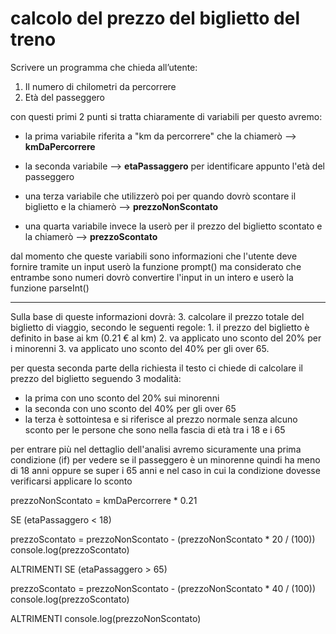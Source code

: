# calcolo del prezzo del biglietto del treno

Scrivere un programma che chieda all’utente:

1. Il numero di chilometri da percorrere
2. Età del passeggero

con questi primi 2 punti si tratta chiaramente di variabili per questo avremo:

- la prima variabile riferita a "km da percorrere" che la chiamerò --> **kmDaPercorrere**

- la seconda variabile --> **etaPassaggero** per identificare appunto l'età del passeggero

- una terza variabile che utilizzerò poi per quando dovrò scontare il biglietto e la chiamerò -->  **prezzoNonScontato**

- una quarta variabile invece la userò per il prezzo del biglietto scontato e la chiamerò --> **prezzoScontato**

dal momento che queste variabili sono informazioni che l'utente deve fornire tramite un input userò la funzione prompt() ma considerato che entrambe sono numeri dovrò convertire l'input in un intero e userò la funzione  parseInt()

<hr>

Sulla base di queste informazioni dovrà:
3. calcolare il prezzo totale del biglietto di viaggio, secondo le seguenti regole:
    1. il prezzo del biglietto è definito in base ai km (0.21 € al km)
    2. va applicato uno sconto del 20% per i minorenni
    3. va applicato uno sconto del 40% per gli over 65.

per questa seconda parte della richiesta il testo ci chiede di calcolare il prezzo del biglietto seguendo 3 modalità:

- la prima con uno sconto del 20% sui minorenni 
- la seconda con uno sconto del 40% per gli over 65 
- la terza è sottointesa e si riferisce al prezzo normale senza alcuno sconto per le persone che sono nella fascia di età tra i 18 e i 65

per entrare più nel dettaglio dell'analisi avremo sicuramente una prima condizione (if) per vedere se il passeggero è un minorenne quindi ha meno di 18 anni oppure se super i 65 anni e nel caso in cui la condizione dovesse verificarsi applicare lo sconto

prezzoNonScontato = kmDaPercorrere * 0.21

SE (etaPassaggero < 18)

   prezzoScontato = prezzoNonScontato - (prezzoNonScontato * 20 / (100))
   console.log(prezzoScontato) 

ALTRIMENTI SE (etaPassaggero > 65)

   prezzoScontato = prezzoNonScontato - (prezzoNonScontato * 40 / (100))
    console.log(prezzoScontato)

ALTRIMENTI 
    console.log(prezzoNonScontato)
